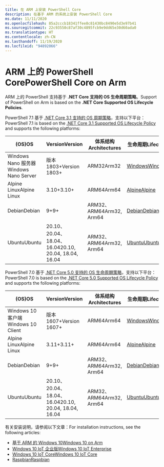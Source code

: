 ```yaml
---
title: 在 ARM 上安装 PowerShell Core
description: 在基于 ARM 的系统上安装 PowerShell Core
ms.date: 11/11/2020
ms.openlocfilehash: 85a2cccb18341ffee8c81430bc8490e5d3e97b41
ms.sourcegitcommit: 22c93550c87af30c4895fcb9e9dd65e30d60ada0
ms.translationtype: HT
ms.contentlocale: zh-CN
ms.lasthandoff: 11/19/2020
ms.locfileid: "94892066"
---
```

# <a name="powershell-core-on-arm"></a><span data-ttu-id="946d3-103">ARM 上的 PowerShell Core</span><span class="sxs-lookup"><span data-stu-id="946d3-103">PowerShell Core on Arm</span></span>

<span data-ttu-id="946d3-104">ARM 上的 PowerShell 支持基于 **.NET Core 支持的 OS 生命周期策略**。</span><span class="sxs-lookup"><span data-stu-id="946d3-104">Support of PowerShell on Arm is based on the **.NET Core Supported OS Lifecycle Policies**.</span></span>

<span data-ttu-id="946d3-105">PowerShell 7.1 基于 [.NET Core 3.1 支持的 OS 周期策略](https://github.com/dotnet/core/blob/master/release-notes/3.1/3.1-supported-os.md)，支持以下平台：</span><span class="sxs-lookup"><span data-stu-id="946d3-105">PowerShell 7.1 is based on the [.NET Core 3.1 Supported OS Lifecycle Policy](https://github.com/dotnet/core/blob/master/release-notes/3.1/3.1-supported-os.md) and supports the following platforms:</span></span>

|         <span data-ttu-id="946d3-106">(OS)</span><span class="sxs-lookup"><span data-stu-id="946d3-106">OS</span></span>          |          <span data-ttu-id="946d3-107">Version</span><span class="sxs-lookup"><span data-stu-id="946d3-107">Version</span></span>           | <span data-ttu-id="946d3-108">体系结构</span><span class="sxs-lookup"><span data-stu-id="946d3-108">Architectures</span></span> |          <span data-ttu-id="946d3-109">生命周期</span><span class="sxs-lookup"><span data-stu-id="946d3-109">Lifecycle</span></span>           |
| ------------------- | -------------------------- | ------------- | ---------------------------- |
| <span data-ttu-id="946d3-110">Windows Nano 服务器</span><span class="sxs-lookup"><span data-stu-id="946d3-110">Windows Nano Server</span></span> | <span data-ttu-id="946d3-111">版本 1803+</span><span class="sxs-lookup"><span data-stu-id="946d3-111">Version 1803+</span></span>              | <span data-ttu-id="946d3-112">ARM32</span><span class="sxs-lookup"><span data-stu-id="946d3-112">Arm32</span></span>         | <span data-ttu-id="946d3-113">[Windows][Windows-lifecycle]</span><span class="sxs-lookup"><span data-stu-id="946d3-113">[Windows][Windows-lifecycle]</span></span> |
| <span data-ttu-id="946d3-114">Alpine Linux</span><span class="sxs-lookup"><span data-stu-id="946d3-114">Alpine Linux</span></span>        | <span data-ttu-id="946d3-115">3.10+</span><span class="sxs-lookup"><span data-stu-id="946d3-115">3.10+</span></span>                      | <span data-ttu-id="946d3-116">ARM64</span><span class="sxs-lookup"><span data-stu-id="946d3-116">Arm64</span></span>         | <span data-ttu-id="946d3-117">[Alpine][Alpine-lifecycle]</span><span class="sxs-lookup"><span data-stu-id="946d3-117">[Alpine][Alpine-lifecycle]</span></span>   |
| <span data-ttu-id="946d3-118">Debian</span><span class="sxs-lookup"><span data-stu-id="946d3-118">Debian</span></span>              | <span data-ttu-id="946d3-119">9+</span><span class="sxs-lookup"><span data-stu-id="946d3-119">9+</span></span>                         | <span data-ttu-id="946d3-120">ARM32、ARM64</span><span class="sxs-lookup"><span data-stu-id="946d3-120">Arm32, Arm64</span></span>  | <span data-ttu-id="946d3-121">[Debian][Debian-lifecycle]</span><span class="sxs-lookup"><span data-stu-id="946d3-121">[Debian][Debian-lifecycle]</span></span>   |
| <span data-ttu-id="946d3-122">Ubuntu</span><span class="sxs-lookup"><span data-stu-id="946d3-122">Ubuntu</span></span>              | <span data-ttu-id="946d3-123">20.10、20.04、18.04、16.04</span><span class="sxs-lookup"><span data-stu-id="946d3-123">20.10, 20.04, 18.04, 16.04</span></span> | <span data-ttu-id="946d3-124">ARM32、ARM64</span><span class="sxs-lookup"><span data-stu-id="946d3-124">Arm32, Arm64</span></span>  | <span data-ttu-id="946d3-125">[Ubuntu][Ubuntu-lifecycle]</span><span class="sxs-lookup"><span data-stu-id="946d3-125">[Ubuntu][Ubuntu-lifecycle]</span></span>   |

<span data-ttu-id="946d3-126">PowerShell 7.0 基于 [.NET Core 5.0 支持的 OS 生命周期策略](https://github.com/dotnet/core/blob/master/release-notes/5.0/5.0-supported-os.md)，支持以下平台：</span><span class="sxs-lookup"><span data-stu-id="946d3-126">PowerShell 7.0 is based on the [.NET Core 5.0 Supported OS Lifecycle Policy](https://github.com/dotnet/core/blob/master/release-notes/5.0/5.0-supported-os.md) and supports the following platforms:</span></span>

|        <span data-ttu-id="946d3-127">(OS)</span><span class="sxs-lookup"><span data-stu-id="946d3-127">OS</span></span>         |          <span data-ttu-id="946d3-128">Version</span><span class="sxs-lookup"><span data-stu-id="946d3-128">Version</span></span>           | <span data-ttu-id="946d3-129">体系结构</span><span class="sxs-lookup"><span data-stu-id="946d3-129">Architectures</span></span> |          <span data-ttu-id="946d3-130">生命周期</span><span class="sxs-lookup"><span data-stu-id="946d3-130">Lifecycle</span></span>           |
| ----------------- | -------------------------- | ------------- | ---------------------------- |
| <span data-ttu-id="946d3-131">Windows 10 客户端</span><span class="sxs-lookup"><span data-stu-id="946d3-131">Windows 10 Client</span></span> | <span data-ttu-id="946d3-132">版本 1607+</span><span class="sxs-lookup"><span data-stu-id="946d3-132">Version 1607+</span></span>              | <span data-ttu-id="946d3-133">ARM64</span><span class="sxs-lookup"><span data-stu-id="946d3-133">Arm64</span></span>         | <span data-ttu-id="946d3-134">[Windows][Windows-lifecycle]</span><span class="sxs-lookup"><span data-stu-id="946d3-134">[Windows][Windows-lifecycle]</span></span> |
| <span data-ttu-id="946d3-135">Alpine Linux</span><span class="sxs-lookup"><span data-stu-id="946d3-135">Alpine Linux</span></span>      | <span data-ttu-id="946d3-136">3.11+</span><span class="sxs-lookup"><span data-stu-id="946d3-136">3.11+</span></span>                      | <span data-ttu-id="946d3-137">ARM64</span><span class="sxs-lookup"><span data-stu-id="946d3-137">Arm64</span></span>         | <span data-ttu-id="946d3-138">[Alpine][Alpine-lifecycle]</span><span class="sxs-lookup"><span data-stu-id="946d3-138">[Alpine][Alpine-lifecycle]</span></span>   |
| <span data-ttu-id="946d3-139">Debian</span><span class="sxs-lookup"><span data-stu-id="946d3-139">Debian</span></span>            | <span data-ttu-id="946d3-140">9+</span><span class="sxs-lookup"><span data-stu-id="946d3-140">9+</span></span>                         | <span data-ttu-id="946d3-141">ARM32、ARM64</span><span class="sxs-lookup"><span data-stu-id="946d3-141">Arm32, Arm64</span></span>  | <span data-ttu-id="946d3-142">[Debian][Debian-lifecycle]</span><span class="sxs-lookup"><span data-stu-id="946d3-142">[Debian][Debian-lifecycle]</span></span>   |
| <span data-ttu-id="946d3-143">Ubuntu</span><span class="sxs-lookup"><span data-stu-id="946d3-143">Ubuntu</span></span>            | <span data-ttu-id="946d3-144">20.10、20.04、18.04、16.04</span><span class="sxs-lookup"><span data-stu-id="946d3-144">20.10, 20.04, 18.04, 16.04</span></span> | <span data-ttu-id="946d3-145">ARM32、ARM64</span><span class="sxs-lookup"><span data-stu-id="946d3-145">Arm32, Arm64</span></span>  | <span data-ttu-id="946d3-146">[Ubuntu][Ubuntu-lifecycle]</span><span class="sxs-lookup"><span data-stu-id="946d3-146">[Ubuntu][Ubuntu-lifecycle]</span></span>   |

[Windows-lifecycle]: https://support.microsoft.com/help/13853/windows-lifecycle-fact-sheet
[Alpine-lifecycle]: https://wiki.alpinelinux.org/wiki/Alpine_Linux:Releases
[Debian-lifecycle]: https://wiki.debian.org/DebianReleases
[Ubuntu-lifecycle]: https://wiki.ubuntu.com/Releases

<span data-ttu-id="946d3-147">有关安装说明，请参阅以下文章：</span><span class="sxs-lookup"><span data-stu-id="946d3-147">For installation instructions, see the following articles:</span></span>

- [<span data-ttu-id="946d3-148">基于 ARM 的 Windows 10</span><span class="sxs-lookup"><span data-stu-id="946d3-148">Windows 10 on Arm</span></span>](installing-powershell-core-on-windows.md#installing-the-zip-package)
- [<span data-ttu-id="946d3-149">Windows 10 IoT 企业版</span><span class="sxs-lookup"><span data-stu-id="946d3-149">Windows 10 IoT Enterprise</span></span>](installing-powershell-core-on-windows.md#deploying-on-windows-10-iot-enterprise)
- [<span data-ttu-id="946d3-150">Windows 10 IoT Core</span><span class="sxs-lookup"><span data-stu-id="946d3-150">Windows 10 IoT Core</span></span>](installing-powershell-core-on-windows.md#deploying-on-windows-10-iot-core)
- [<span data-ttu-id="946d3-151">Raspbian</span><span class="sxs-lookup"><span data-stu-id="946d3-151">Raspbian</span></span>](installing-powershell-core-on-linux.md#raspbian)
